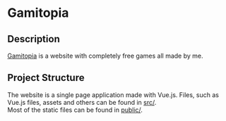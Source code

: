 # Gamitopia  
## Description
[Gamitopia](http://gamitopia.herokuapp.com/) is a website with completely free games all made by me.  

## Project Structure
The website is a single page application made with Vue.js. Files, such as Vue.js files, assets and others can be found in [src/](https://github.com/Jondolf/Gamitopia/tree/master/src).  
Most of the static files can be found in [public/](https://github.com/Jondolf/Gamitopia/tree/master/public).
